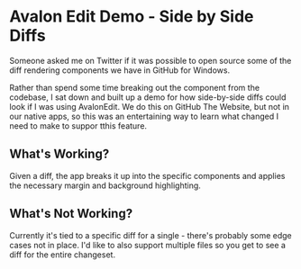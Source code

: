 # Avalon Edit Demo - Side by Side Diffs

Someone asked me on Twitter if it was possible to open source some of the diff rendering components we have in GitHub for Windows.

Rather than spend some time breaking out the component from the codebase, I sat down and built up a demo for how side-by-side diffs could look if I was using AvalonEdit. We do this on GitHub The Website, but not in our native apps, so this was an entertaining way to learn what changed I need to make to suppor tthis feature.

## What's Working?

Given a diff, the app breaks it up into the specific components and applies the necessary margin and background highlighting.

## What's Not Working?

Currently it's tied to a specific diff for a single - there's probably some edge cases not in place. I'd like to also support multiple files so you get to see a diff for the entire changeset.